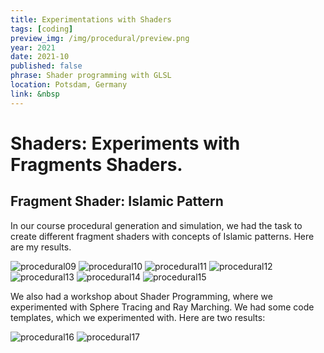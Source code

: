 ```yaml
---
title: Experimentations with Shaders
tags: [coding]
preview_img: /img/procedural/preview.png
year: 2021
date: 2021-10
published: false
phrase: Shader programming with GLSL
location: Potsdam, Germany
link: &nbsp
---
```


# Shaders: Experiments with Fragments Shaders.

## Fragment Shader: Islamic Pattern

In our course procedural generation and simulation, we had the task to create different fragment shaders with concepts of Islamic patterns. Here are my results.

![procedural09](/img/procedural/pattern.gif)
![procedural10](/img/procedural/pattern01.png)
![procedural11](/img/procedural/pattern02.png)
![procedural12](/img/procedural/pattern03.png)
![procedural13](/img/procedural/pattern04.png)
![procedural14](/img/procedural/pattern05.png)
![procedural15](/img/procedural/pattern06.png)

We also had a workshop about Shader Programming, where we experimented with Sphere Tracing and Ray Marching. We had some code templates, which we experimented with. Here are two results:

![procedural16](/img/procedural/shader01.gif)
![procedural17](/img/procedural/shader02.gif)
